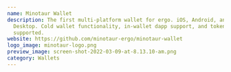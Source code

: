 ```yaml
---
name: Minotaur Wallet
description: The first multi-platform wallet for ergo. iOS, Android, and
  Desktop. Cold wallet functionality, in-wallet dapp support, and token minting
  supported.
website: https://github.com/minotaur-ergo/minotaur-wallet
logo_image: minotaur-logo.png
preview_image: screen-shot-2022-03-09-at-8.13.10-am.png
category: Wallets
---
```

